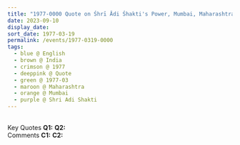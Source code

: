 ```yaml
---
title: "1977-0000 Quote on Śhrī Ādi Śhakti's Power, Mumbai, Maharashtra, India"
date: 2023-09-10
display_date: 
sort_date: 1977-03-19
permalink: /events/1977-0319-0000
tags:
  - blue @ English
  - brown @ India
  - crimson @ 1977
  - deeppink @ Quote
  - green @ 1977-03
  - maroon @ Maharashtra
  - orange @ Mumbai
  - purple @ Shri Adi Shakti
---
```


<br>

<wave-list>
  <list-title color="DarkSeaGreen" width="55">Key Quotes</list-title>
  <list-item color="BlanchedAlmond" width="280"><b>Q1:</b> <i></i></list-item>
  <list-item color="Lavender" width="280"><b>Q2:</b> <i></i></list-item>
</wave-list>

<br>

<wave-list>
  <list-title color="DarkSeaGreen" width="55">Comments</list-title>
  <list-item color="BlanchedAlmond" width="280"><b>C1:</b> <i></i></list-item>
  <list-item color="Lavender" width="280"><b>C2:</b> <i></i></list-item>
</wave-list>